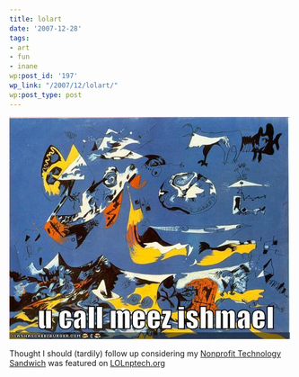 ```yaml
---
title: lolart
date: '2007-12-28'
tags:
- art
- fun
- inane
wp:post_id: '197'
wp_link: "/2007/12/lolart/"
wp:post_type: post
---
```


[ ![funny pictures](2007-12-28-lolart/ucallmeezishmael.jpg) ](http://mine.icanhascheezburger.com/View.aspx?ucallmeezis128433303032993750.jpg)

Thought I should (tardily) follow up considering my [Nonprofit Technology Sandwich](http://island94.org/articles/nonprofit-technology-sandwich) was featured on [LOLnptech.org](http://lolnptech.blogspot.com/2007/08/nonprofit-technology-sandwich-anyone.html)
